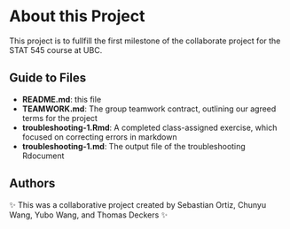 # About this Project

This project is to fullfill the first milestone of the collaborate project for the STAT 545 course at UBC.

## Guide to Files

-   **README.md**: this file
-   **TEAMWORK.md**: The group teamwork contract, outlining our agreed terms for the project
-   **troubleshooting-1.Rmd**: A completed class-assigned exercise, which focused on correcting errors in markdown
-   **troubleshooting-1.md**: The output file of the troubleshooting Rdocument

## Authors

:sparkles: This was a collaborative project created by Sebastian Ortiz, Chunyu Wang, Yubo Wang, and Thomas Deckers :sparkles:
